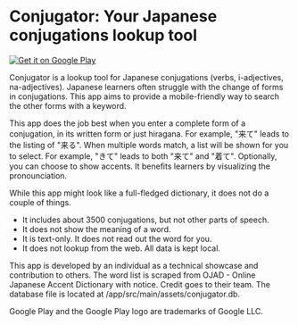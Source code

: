 # Conjugator: Your Japanese conjugations lookup tool

<a href='https://play.google.com/store/apps/details?id=com.gmail.wklodeveloper.conjugator&pcampaignid=pcampaignidMKT-Other-global-all-co-prtnr-py-PartBadge-Mar2515-1'><img alt='Get it on Google Play' src='https://play.google.com/intl/en_us/badges/static/images/badges/en_badge_web_generic.png'/></a>

Conjugator is a lookup tool for Japanese conjugations (verbs, i-adjectives, na-adjectives). Japanese learners often struggle with the change of forms in conjugations. This app aims to provide a mobile-friendly way to search the other forms with a keyword.

This app does the job best when you enter a complete form of a conjugation, in its written form or just hiragana. For example, "来て" leads to the listing of "来る". When multiple words match, a list will be shown for you to select. For example, "きて" leads to both "来て" and "着て". Optionally, you can choose to show accents. It benefits learners by visualizing the pronounciation.

While this app might look like a full-fledged dictionary, it does not do a couple of things.
- It includes about 3500 conjugations, but not other parts of speech.
- It does not show the meaning of a word.
- It is text-only. It does not read out the word for you.
- It does not lookup from the web. All data is kept local.

This app is developed by an individual as a technical showcase and contribution to others. The word list is scraped from OJAD - Online Japanese Accent Dictionary with notice. Credit goes to their team. The database file is located at /app/src/main/assets/conjugator.db.

Google Play and the Google Play logo are trademarks of Google LLC.
